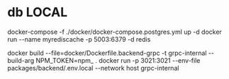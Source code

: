 # db LOCAL
docker-compose -f ./docker/docker-compose.postgres.yml up -d
docker run --name myrediscache -p 5003:6379 -d redis

docker build --file=docker/Dockerfile.backend-grpc -t grpc-internal --build-arg NPM_TOKEN=npm_ .
docker run -p 3021:3021 --env-file packages/backend/.env.local --network host grpc-internal

